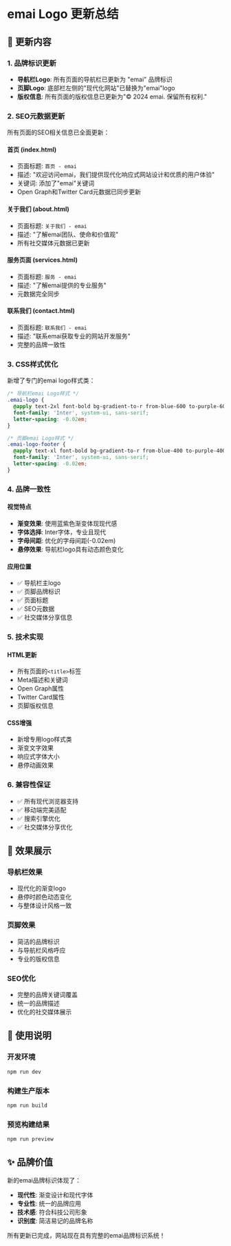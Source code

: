# emai Logo 更新总结

## 🎯 更新内容

### 1. 品牌标识更新
- **导航栏Logo**: 所有页面的导航栏已更新为 "emai" 品牌标识
- **页脚Logo**: 底部栏左侧的"现代化网站"已替换为"emai"logo
- **版权信息**: 所有页面的版权信息已更新为"© 2024 emai. 保留所有权利."

### 2. SEO元数据更新
所有页面的SEO相关信息已全面更新：

#### 首页 (index.html)
- 页面标题: `首页 - emai`
- 描述: "欢迎访问emai，我们提供现代化响应式网站设计和优质的用户体验"
- 关键词: 添加了"emai"关键词
- Open Graph和Twitter Card元数据已同步更新

#### 关于我们 (about.html)
- 页面标题: `关于我们 - emai`
- 描述: "了解emai团队、使命和价值观"
- 所有社交媒体元数据已更新

#### 服务页面 (services.html)
- 页面标题: `服务 - emai`
- 描述: "了解emai提供的专业服务"
- 元数据完全同步

#### 联系我们 (contact.html)
- 页面标题: `联系我们 - emai`
- 描述: "联系emai获取专业的网站开发服务"
- 完整的品牌一致性

### 3. CSS样式优化

新增了专门的emai logo样式类：

```css
/* 导航栏emai Logo样式 */
.emai-logo {
  @apply text-2xl font-bold bg-gradient-to-r from-blue-600 to-purple-600 bg-clip-text text-transparent hover:from-purple-600 hover:to-pink-600 transition-all duration-300;
  font-family: 'Inter', system-ui, sans-serif;
  letter-spacing: -0.02em;
}

/* 页脚emai Logo样式 */
.emai-logo-footer {
  @apply text-xl font-bold bg-gradient-to-r from-blue-400 to-purple-400 bg-clip-text text-transparent;
  font-family: 'Inter', system-ui, sans-serif;
  letter-spacing: -0.02em;
}
```

### 4. 品牌一致性

#### 视觉特点
- **渐变效果**: 使用蓝紫色渐变体现现代感
- **字体选择**: Inter字体，专业且现代
- **字母间距**: 优化的字母间距(-0.02em)
- **悬停效果**: 导航栏logo具有动态颜色变化

#### 应用位置
- ✅ 导航栏主logo
- ✅ 页脚品牌标识
- ✅ 页面标题
- ✅ SEO元数据
- ✅ 社交媒体分享信息

### 5. 技术实现

#### HTML更新
- 所有页面的`<title>`标签
- Meta描述和关键词
- Open Graph属性
- Twitter Card属性
- 页脚版权信息

#### CSS增强
- 新增专用logo样式类
- 渐变文字效果
- 响应式字体大小
- 悬停动画效果

### 6. 兼容性保证

- ✅ 所有现代浏览器支持
- ✅ 移动端完美适配
- ✅ 搜索引擎优化
- ✅ 社交媒体分享优化

## 🚀 效果展示

### 导航栏效果
- 现代化的渐变logo
- 悬停时颜色动态变化
- 与整体设计风格一致

### 页脚效果
- 简洁的品牌标识
- 与导航栏风格呼应
- 专业的版权信息

### SEO优化
- 完整的品牌关键词覆盖
- 统一的品牌描述
- 优化的社交媒体展示

## 📝 使用说明

### 开发环境
```bash
npm run dev
```

### 构建生产版本
```bash
npm run build
```

### 预览构建结果
```bash
npm run preview
```

## ✨ 品牌价值

新的emai品牌标识体现了：
- **现代性**: 渐变设计和现代字体
- **专业性**: 统一的品牌应用
- **技术感**: 符合科技公司形象
- **识别度**: 简洁易记的品牌名称

所有更新已完成，网站现在具有完整的emai品牌标识系统！